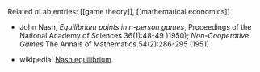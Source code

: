 Related $n$Lab entries: [[game theory]], [[mathematical economics]]

* John Nash, _Equilibrium points in n-person games_, Proceedings of the National Academy of Sciences 36(1):48-49 )1950); _Non-Cooperative Games_ The Annals of Mathematics 54(2):286-295 (1951)

* wikipedia: [Nash equilibrium](http://en.wikipedia.org/wiki/Nash_equilibrium)